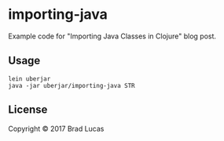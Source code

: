 # importing-java

Example code for "Importing Java Classes in Clojure" blog post.


## Usage

```
lein uberjar
java -jar uberjar/importing-java STR
```

## License

Copyright © 2017 Brad Lucas

